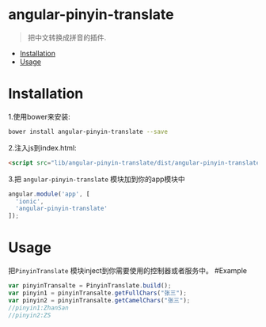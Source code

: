 angular-pinyin-translate
================

> 把中文转换成拼音的插件.

- [Installation](#installation)
- [Usage](#usage)

# Installation

1.使用bower来安装:
```bash
bower install angular-pinyin-translate --save
```

2.注入js到index.html:
```html
<script src="lib/angular-pinyin-translate/dist/angular-pinyin-translate.js"></script>
```

3.把 `angular-pinyin-translate` 模块加到你的app模块中
```javascript
angular.module('app', [
  'ionic',
  'angular-pinyin-translate'
]);
```

# Usage

把`PinyinTranslate` 模块inject到你需要使用的控制器或者服务中。
#Example
```javascript
var pinyinTransalte = PinyinTranslate.build();
var pinyin1 = pinyinTransalte.getFullChars("张三");
var pinyin2 = pinyinTransalte.getCamelChars("张三");
//pinyin1:ZhanSan
//pinyin2:ZS
```




